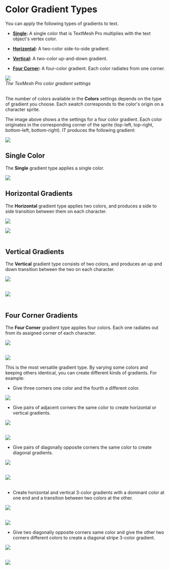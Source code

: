 # Color Gradient Types

You can apply the following types of gradients to text.

- **[Single](#single-color):** A single color that is TextMesh Pro multiplies with the text object's vertex color.

- **[Horizontal](#horizontal-gradients):** A two-color side-to-side gradient.

- **[Vertical](#vertical-gradients):** A two-color up-and-down gradient.

- **[Four Corner](#four-corner-gradients):** A four-color gradient. Each color radiates from one corner.

![](images/TMP_ColorGradientInspector.png)<br/>
_The TexMesh Pro color gradient settings_ <br/><br/>

The number of colors available in the **Colors** settings depends on the type of gradient you choose. Each swatch corresponds to the color's origin on a character sprite.

The image above shows a the settings for a four color gradient. Each color originates in the corresponding corner of the sprite (top-left, top-right, bottom-left, bottom-right). IT produces the following gradient:

![](images/TMP_ColorGradient_4-Corner-YBRG_half.png)


## Single Color

The **Single** gradient type applies a single color.

![](images/TMP_ColorGradient_Single-Y_half.png)

## Horizontal Gradients

The **Horizontal** gradient type applies two colors, and produces a side to side transition between them on each character.

![](images/TMP_ColorGradient_Horiz-YB_half.png)

![](images/TMP_ColorGradient_Horiz-BY_half.png)<br/><br/>

## Vertical Gradients

The **Vertical** gradient type consists of two colors, and produces an up and down transition between the two on each character.

![](images/TMP_ColorGradient_Vert-BY_half.png)<br/><br/>

![](images/TMP_ColorGradient_Vert-YB_half.png)<br/><br/>

## Four Corner Gradients

The **Four Corner** gradient type applies four colors. Each one radiates out from its assigned corner of each character.

![](images/TMP_ColorGradient_4-Corner-YBRG_half.png)<br/><br/>

![](images/TMP_ColorGradient_4-Corner-YBRO_half.png)

This is the most versatile gradient type. By varying some colors and keeping others identical, you can create different kinds of gradients. For example:

- Give three corners one color and the fourth a different color.

![](images/TMP_ColorGradient_1-Corner-BYYY_half.png)

- Give pairs of adjacent corners the same color to create horizontal  or vertical gradients.

![](images/TMP_ColorGradient_2-Corner-BYBY_half.png)<br/><br/>

![](images/TMP_ColorGradient_2-Corner-BBYY_half.png)

- Give pairs of diagonally opposite corners the same color to create diagonal gradients.

![](images/TMP_ColorGradient_2-Corner-BYYB_half.png)<br/><br/>

![](images/TMP_ColorGradient_2-Corner-YBBY_half.png)<br/><br/>

- Create horizontal and vertical 3-color gradients with a dominant color at one end and a transition between two colors at the other.

![](images/TMP_ColorGradient_3-Corner-YRYB_half.png)<br/><br/>

![](images/TMP_ColorGradient_3-Corner-YYRB_half.png)

- Give two diagonally opposite corners same color and give the other two corners different colors to create a diagonal stripe 3-color gradient.

![](images/TMP_ColorGradient_3-Corner-RYYB_half.png)<br/><br/>

![](images/TMP_ColorGradient_3-Corner-YBRY_half.png)
